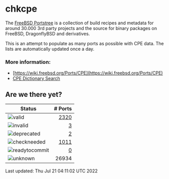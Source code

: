 # chkcpe

The [FreeBSD Portstree](https://cgit.freebsd.org/ports) is a collection of build recipes
and metadata for around 30.000 3rd party projects and the source for binary packages on
FreeBSD, DragonflyBSD and derivatives.

This is an attempt to populate as many ports as possible with CPE data. The lists are
automatically updated once a day.

### More information:
* [https://wiki.freebsd.org/Ports/CPE](https://wiki.freebsd.org/Ports/CPE)
* [CPE Dictionary Search](http://web.nvd.nist.gov/view/cpe/search)


## Are we there yet?

| Status                                                              | # Ports                                                                |
| --------------------------------------------------------------------| ---------------------------------------------------------------------: |
| ![valid](https://img.shields.io/badge/valid-brightgreen)            | [2320](https://github.com/decke/chkcpe/wiki/valid)                 |
| ![invalid](https://img.shields.io/badge/invalid-red)                | [3](https://github.com/decke/chkcpe/wiki/invalid)             |
| ![deprecated](https://img.shields.io/badge/deprecated-red)          | [2](https://github.com/decke/chkcpe/wiki/deprecated)       |
| ![checkneeded](https://img.shields.io/badge/checkneeded-orange)     | [1011](https://github.com/decke/chkcpe/wiki/checkneeded)     |
| ![readytocommit](https://img.shields.io/badge/readytocommit-orange) | [0](https://github.com/decke/chkcpe/wiki/readytocommit) |
| ![unknown](https://img.shields.io/badge/unknown-grey)               | 26934 | |

Last updated: Thu Jul 21 04:11:02 UTC 2022
